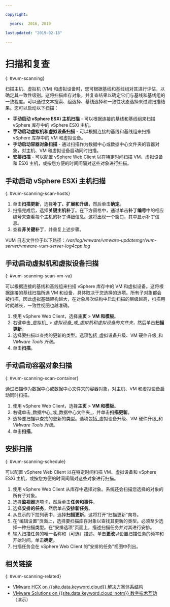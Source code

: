 ```yaml
---

copyright:

  years:  2016, 2019

lastupdated: "2019-02-18"

---
```


# 扫描和复查
{: #vum-scanning}

扫描主机、虚拟机 (VM) 和虚拟设备时，您可根据基线和基线组对其进行评估，以确定其一致性级别。这将扫描库存对象，并复查结果以确定它们与基线和基线组的一致程度。可以通过文本搜索、组选择、基线选择和一致性状态选择来过滤扫描结果。您可以启动以下扫描：
*	**手动启动 vSphere ESXi 主机扫描** - 可以根据连接的基线和基线组来扫描 vSphere 库存中的 vSphere ESXi 主机。
*	**手动启动虚拟机和虚拟设备扫描** - 可以根据连接的基线和基线组来扫描 vSphere 库存中的 VM 和虚拟设备。
*	**手动启动容器对象扫描** - 通过扫描作为数据中心或数据中心文件夹的容器对象，对主机、VM 和虚拟设备启动同时扫描。
*	**安排扫描** - 可以配置 vSphere Web Client 以在特定时间扫描 VM、虚拟设备和 ESXi 主机，或按您方便的时间间隔对这些对象进行扫描。

## 手动启动 vSphere ESXi 主机扫描
{: #vum-scanning-scan-hosts}

1. 单击**扫描更新**，选择**补丁、扩展和升级**，然后单击**确定**。
2. 扫描完成后，选择**关键主机补丁**。在下方窗格中，通过单击**补丁编号**中的相应编号来查看每个主机的补丁详细信息。这将出现一个窗口，其中显示补丁信息。
3. 查看**非关键补丁**，并重复上述步骤。

  VUM 日志文件位于以下路径：_/var/log/vmware/vmware-updatemgr/vum-server/vmware-vum-server-log4cpp.log_

## 手动启动虚拟机和虚拟设备扫描
{: #vum-scanning-scan-vm-va}

可以根据连接的基线和基线组来扫描 vSphere 库存中的 VM 和虚拟设备。这将根据连接的基线扫描所选 VM 和设备，具体取决于您选择的选项。所有子对象都会被扫描，因此虚拟基础架构越大，在对象层次结构中启动扫描的层级越高，扫描用时就越长，一致性视图也越准确。

1.	使用 vSphere Web Client，选择**主页** > **VM 和模板**。
2.	右键单击_虚拟机_ > _虚拟设备_或_虚拟机和虚拟设备的文件夹_，然后单击**扫描更新**。
3.	选择要扫描以查找的更新的类型。选项包括_虚拟设备升级、VM 硬件升级_和 _VMware Tools 升级_。
4.	单击**扫描**。

## 手动启动容器对象扫描
{: #vum-scanning-scan-container}

通过扫描作为数据中心或数据中心文件夹的容器对象，对主机、VM 和虚拟设备启动同时扫描。
1.	使用 vSphere Web Client，选择**主页** > **VM 和模板**。
2.	右键单击_数据中心_或_数据中心文件夹_，并单击**扫描更新**。
3.	选择要扫描以查找的更新的类型。选项包括_虚拟设备升级、VM 硬件升级_和 _VMware Tools 升级_。
4.	单击**扫描**。

## 安排扫描
{: #vum-scanning-schedule}

可以配置 vSphere Web Client 以在特定时间扫描 VM、虚拟设备和 vSphere ESXi 主机，或按您方便的时间间隔对这些对象进行扫描。

1.	使用 vSphere Web Client 从库存中选择对象。系统还会扫描您选择的对象的所有子对象。
2.	选择**监视器**选项卡，然后单击**任务和事件**。
3.	选择**安排的任务**，然后单击**安排新任务**。
4.	从显示的下拉列表中，选择**扫描更新**。这将打开“扫描更新”向导。
5.	在“编辑设置”页面上，选择要扫描库存对象以查找其更新的类型。必须至少选择一种扫描类型。在“安排选项”页面上，描述扫描任务并对其进行安排。
6.	输入扫描任务的唯一名称和（可选）描述。单击**更改**以设置扫描任务的频率和开始时间。单击**确定**。
7.	扫描任务会在 vSphere Web Client 的“安排的任务”视图中列出。

## 相关链接
{: #vum-scanning-related}

* [VMware HCX on {{site.data.keyword.cloud}} 解决方案体系结构](https://www.ibm.com/cloud/garage/files/HCX_Architecture_Design.pdf)
* [VMware Solutions on {{site.data.keyword.cloud_notm}} 数字技术互动](https://ibm-dte.mybluemix.net/ibm-vmware)（演示）
